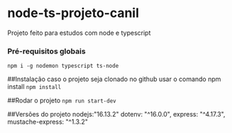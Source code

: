 # node-ts-projeto-canil
Projeto feito para estudos com node e typescript

### Pré-requisitos globais 
`npm i -g nodemon typescript ts-node`

##Instalação
caso o projeto seja clonado no github usar o comando npm install
`npm install`

##Rodar o projeto
`npm run start-dev`

##Versões do projeto
  nodejs:"16.13.2"
  dotenv: "^16.0.0",
  express: "^4.17.3",
  mustache-express: "^1.3.2"